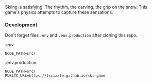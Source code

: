 Skiing is satisfying. The rhythm, the carving, the grip on the snow. This game's physics attempts to capture these sensations.

### Development

Don't forget files `.env` and `.env.production` after cloning this repo.

.env

```
NODE_PATH=src/
```

.env.production

```
NODE_PATH=src/
PUBLIC_URL=https://tscizzle.github.io/ski-game
```
